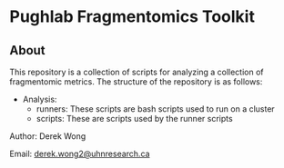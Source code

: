 # Pughlab Fragmentomics Toolkit

## About
This repository is a collection of scripts for analyzing a collection of fragmentomic metrics. 
The structure of the repository is as follows:

- Analysis:
  - runners: These scripts are bash scripts used to run on a cluster
  - scripts: These are scripts used by the runner scripts

Author: Derek Wong

Email: derek.wong2@uhnresearch.ca
